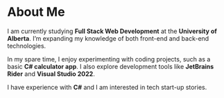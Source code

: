 # About Me

I am currently studying **Full Stack Web Development** at the **University of Alberta**. I’m expanding my knowledge of both front-end and back-end technologies.

In my spare time, I enjoy experimenting with coding projects, such as a basic **C# calculator app**. I also explore development tools like **JetBrains Rider** and **Visual Studio 2022**.

I have experience with **C#** and I am interested in tech start-up stories.

